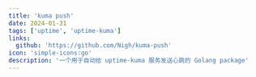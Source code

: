 ```yaml
---
title: 'kuma push'
date: 2024-01-31
tags: ['uptime', 'uptime-kuma']
links:
  github: 'https://github.com/Nigh/kuma-push'
icon: 'simple-icons:go'
description: '一个用于自动给 uptime-kuma 服务发送心跳的 Golang package'
---
```

